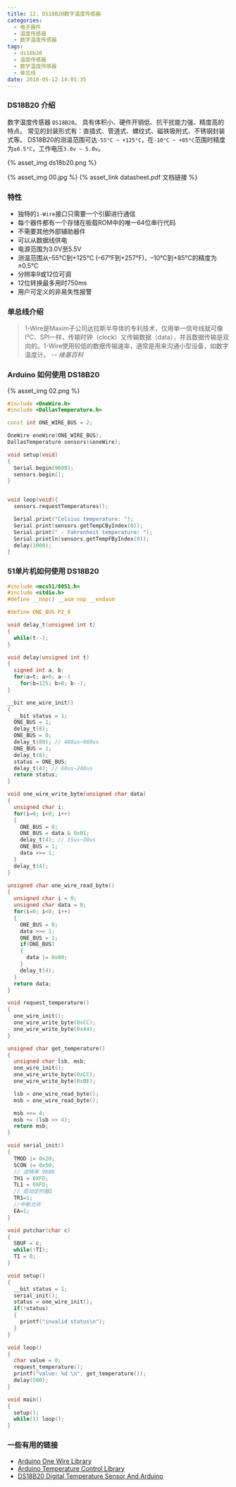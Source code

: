 ```yaml
---
title: 12. DS18B20数字温度传感器
categories:
  - 电子器件
  - 温度传感器
  - 数字温度传感器
tags:
  - ds18b20
  - 温度传感器
  - 数字温度传感器
  - 单总线
date: 2018-05-12 14:01:35
---
```



### DS18B20 介绍
数字温度传感器 `DS18B20`。
具有体积小、硬件开销低、抗干扰能力强、精度高的特点。
常见的封装形式有：直插式、管道式、螺纹式、磁铁吸附式、不锈钢封装式等。
DS18B20的测温范围可达`-55°C ~ +125°C`，在`-10°C ~ +85°C`范围时精度为`±0.5°C`，工作电压`3.0v ~ 5.0v`。

{% asset_img ds18b20.png %}
<!-- more -->
{% asset_img 00.jpg %}
{% asset_link datasheet.pdf 文档链接 %}

### 特性
- 独特的`1-Wire`接口只需要一个引脚进行通信
- 每个器件都有一个存储在板载ROM中的唯一64位串行代码
- 不需要其他外部辅助器件
- 可以从数据线供电
- 电源范围为3.0V至5.5V
- 测温范围从–55°C到+125°C (–67°F到+257°F)，–10°C到+85°C的精度为±0.5°C
- 分辨率9或12位可调
- 12位转换最多用时750ms
- 用户可定义的非易失性报警

### 单总线介绍
> 1-Wire是Maxim子公司达拉斯半导体的专利技术，仅用单一信号线就可像I²C、SPI一样，传输时钟（clock）又传输数据（data），并且数据传输是双向的。1-Wire使用较低的数据传输速率，通常是用来沟通小型设备，如数字温度计。
> _\-\- 维基百科_

### Arduino 如何使用 DS18B20
{% asset_img 02.png %}
```cpp
#include <OneWire.h>
#include <DallasTemperature.h>

const int ONE_WIRE_BUS = 2;

OneWire oneWire(ONE_WIRE_BUS);
DallasTemperature sensors(&oneWire);

void setup(void)
{
  Serial.begin(9600);
  sensors.begin();
}


void loop(void){
  sensors.requestTemperatures();

  Serial.print("Celsius temperature: ");
  Serial.print(sensors.getTempCByIndex(0));
  Serial.print(" - Fahrenheit temperature: ");
  Serial.println(sensors.getTempFByIndex(0));
  delay(1000);
}
```

### 51单片机如何使用 DS18B20
```c
#include <mcs51/8051.h>
#include <stdio.h>
#define __nop() __asm nop __endasm

#define ONE_BUS P2_0

void delay_t(unsigned int t)
{
  while(t--);
}

void delay(unsigned int t)
{
  signed int a, b;
  for(a=t; a>0; a--)
    for(b=125; b>0; b--);
}

__bit one_wire_init()
{
  __bit status = 1;
  ONE_BUS = 1;
  delay_t(8);
  ONE_BUS = 0;
  delay_t(80); // 480us~960us
  ONE_BUS = 1;
  delay_t(8);
  status = ONE_BUS;
  delay_t(4); // 60us~240us
  return status;
}

void one_wire_write_byte(unsigned char data)
{
  unsigned char i;
  for(i=0; i<8; i++)
  {
    ONE_BUS = 0;
    ONE_BUS = data & 0x01;
    delay_t(4); // 15us~30us
    ONE_BUS = 1;
    data >>= 1;
  }
  delay_t(4);
}

unsigned char one_wire_read_byte()
{
  unsigned char i = 0;
  unsigned char data = 0;
  for(i=0; i<8; i++)
  {
    ONE_BUS = 0;
    data >>= 1;
    ONE_BUS = 1;
    if(ONE_BUS)
    {
      data |= 0x80;
    }
    delay_t(4);
  }
  return data;
}

void request_temperature()
{
  one_wire_init();
  one_wire_write_byte(0xCC);
  one_wire_write_byte(0x44);
}

unsigned char get_temperature()
{
  unsigned char lsb, msb;
  one_wire_init();
  one_wire_write_byte(0xCC);
  one_wire_write_byte(0xBE);

  lsb = one_wire_read_byte();
  msb = one_wire_read_byte();

  msb <<= 4;
  msb += (lsb >> 4);
  return msb;
}

void serial_init()
{
  TMOD |= 0x20;
  SCON |= 0x50;
  // 波特率 9600
  TH1 = 0XFD;
  TL1 = 0XFD;
  // 启动定时器1
  TR1=1;
  //中断允许
  EA=1;
}

void putchar(char c)
{
  SBUF = c;
  while(!TI);
  TI = 0;
}

void setup()
{
  __bit status = 1;
  serial_init();
  status = one_wire_init();
  if(!status)
  {
    printf("invalid status\n");
  }
}

void loop()
{
  char value = 0;
  request_temperature();
  printf("value: %d \n", get_temperature());
  delay(500);
}

void main()
{
  setup();
  while(1) loop();
}
```

### 一些有用的链接
- [Arduino One Wire Library][OneWire]
- [Arduino Temperature Control Library][Arduino-Temperature-Control-Library]
- [DS18B20 Digital Temperature Sensor And Arduino][DS18B20 (digital temperature sensor) and Arduino]


[OneWire]: https://github.com/PaulStoffregen/OneWire
[Arduino-Temperature-Control-Library]: https://github.com/milesburton/Arduino-Temperature-Control-Library
[DS18B20 (digital temperature sensor) and Arduino]: https://create.arduino.cc/projecthub/TheGadgetBoy/ds18b20-digital-temperature-sensor-and-arduino-9cc806
